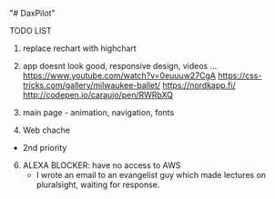 "# DaxPilot" 

TODO LIST

1. replace rechart with highchart

2. app doesnt look good, responsive design, videos ... 
    https://www.youtube.com/watch?v=0euuuw27CgA
    https://css-tricks.com/gallery/milwaukee-ballet/
    https://nordkapp.fi/
    http://codepen.io/caraujo/pen/RWRbXQ

3. main page - animation,  navigation, fonts

5. Web chache
 - 2nd priority

6. ALEXA 
    BLOCKER: have no access to AWS
    - I wrote an email to an evangelist guy which made lectures on pluralsight, waiting for response. 

